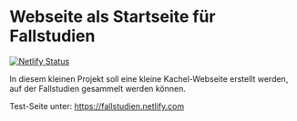 # Webseite als Startseite für Fallstudien

[![Netlify Status](https://api.netlify.com/api/v1/badges/3fb0c409-348c-4c89-b5d1-a02bdf0bf2a1/deploy-status)](https://app.netlify.com/sites/fallstudien/deploys)

In diesem kleinen Projekt soll eine kleine Kachel-Webseite erstellt werden, auf der Fallstudien gesammelt werden können.

Test-Seite unter: https://fallstudien.netlify.com

